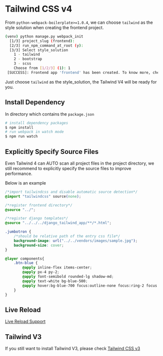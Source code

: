 # Tailwind CSS v4

From `python-webpack-boilerplate>=1.0.4`, we can choose `tailwind` as the style solution when creating the frontend project.

```bash
(venv) python manage.py webpack_init
  [1/3] project_slug (frontend):
  [2/3] run_npm_command_at_root (y):
  [3/3] Select style_solution
    1 - tailwind
    2 - bootstrap
    3 - scss
    Choose from [1/2/3] (1): 1
 [SUCCESS]: Frontend app 'frontend' has been created. To know more, check https://python-webpack-boilerplate.rtfd.io/en/latest/frontend/
```

Just choose `tailwind` as the style_solution, the Tailwind V4 will be ready for you.

## Install Dependency

In directory which contains the `package.json`

```bash
# install dependency packages
$ npm install
# run webpack in watch mode
$ npm run watch
```

## Explicitly Specify Source Files

Even Tailwind 4 can AUTO scan all project files in the project directory, we still recommend to explicitly specify the source files to improve performance.

Below is an example

```css
/*import tailwindcss and disable automatic source detection*/
@import "tailwindcss" source(none);

/*register frontend directory*/
@source "../";

/*register django templates*/
@source "../../../django_tailwind_app/**/*.html";

.jumbotron {
    /*should be relative path of the entry css file*/
    background-image: url("../../vendors/images/sample.jpg");
    background-size: cover;
}

@layer components{
    .btn-blue {
        @apply inline-flex items-center;
        @apply px-4 py-2;
        @apply font-semibold rounded-lg shadow-md;
        @apply text-white bg-blue-500;
        @apply hover:bg-blue-700 focus:outline-none focus:ring-2 focus:ring-blue-400/50;
    }
}
```

## Live Reload

[Live Reload Support](live_reload.md)

## Tailwind V3

If you still want to install Tailwind V3, please check [Tailwind CSS v3](setup_with_tailwind3.md)
